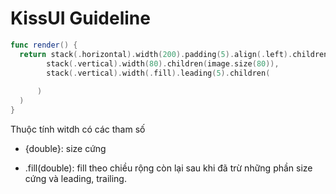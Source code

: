# KissUI Guideline

```swift
func render() {
  return stack(.horizontal).width(200).padding(5).align(.left).children(
  		stack(.vertical).width(80).children(image.size(80)),
    	stack(.vertical).width(.fill).leading(5).children(
      		
      )
  )
}
```



Thuộc tính witdh có các tham số

* {double}: size cứng

* .fill(double): fill theo chiều rộng còn lại sau khi đã trừ những phần size cứng và leading, trailing.

